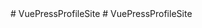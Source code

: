<hero />
<blogs />
<whatido />
<projects />
<skills />
<testimonials />
<contact />
<footr />
#   V u e P r e s s P r o f i l e S i t e  
 #   V u e P r e s s P r o f i l e S i t e  
 